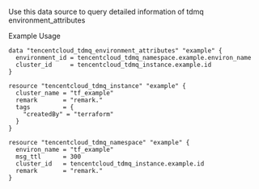 Use this data source to query detailed information of tdmq environment_attributes

Example Usage

```hcl
data "tencentcloud_tdmq_environment_attributes" "example" {
  environment_id = tencentcloud_tdmq_namespace.example.environ_name
  cluster_id     = tencentcloud_tdmq_instance.example.id
}

resource "tencentcloud_tdmq_instance" "example" {
  cluster_name = "tf_example"
  remark       = "remark."
  tags         = {
    "createdBy" = "terraform"
  }
}

resource "tencentcloud_tdmq_namespace" "example" {
  environ_name = "tf_example"
  msg_ttl      = 300
  cluster_id   = tencentcloud_tdmq_instance.example.id
  remark       = "remark."
}
```
